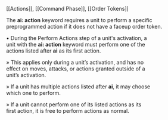 [[Actions]], [[Command Phase]], [[Order Tokens]]

The **ai: action** keyword requires a unit to perform a specific  
preprogrammed action if it does not have a faceup order token.  

• During the Perform Actions step of a unit's activation, a  
unit with the **ai: action** keyword must perform one of the  
actions listed after **ai** as its first action.  

» This applies only during a unit’s activation, and has no  
	effect on moves, attacks, or actions granted outside of a  
	unit’s activation.  
	
» If a unit has multiple actions listed after **ai**, it may choose  
	which one to perform.  
	
» If a unit cannot perform one of its listed actions as its  
	first action, it is free to perform actions as normal.  